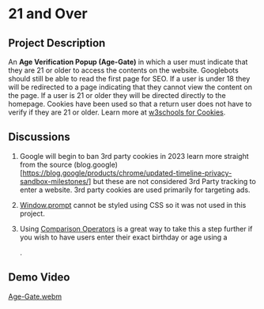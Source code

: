 # 21 and Over

## Project Description

An **Age Verification Popup (Age-Gate)** in which a user must indicate that they are 21 or older to access the contents on the website. Googlebots should  still be able to read the first page for SEO. If a user is under 18 they will be redirected to a page indicating that they cannot view the content on the page. If a user is 21 or older they will be directed directly to the homepage. Cookies have been used so that a return user does not have to verify if they are 21 or older. Learn more at [w3schools for Cookies](https://www.w3schools.com/js/js_cookies.asp).

## Discussions
1. Google will begin to ban 3rd party cookies in 2023 learn more straight from the source (blog.google)[https://blog.google/products/chrome/updated-timeline-privacy-sandbox-milestones/] but these are not considered 3rd Party tracking to enter a website. 3rd party cookies are used primarily for targeting ads.

2. [Window.prompt](https://www.w3schools.com/jsref/met_win_prompt.asp) cannot be styled using CSS so it was not used in this project.

3. Using [Comparison Operators](https://www.w3schools.com/js/js_comparisons.asp) is a great way to take this a step further if you wish to have users enter their exact birthday or age using a <form>.

## Demo Video
[Age-Gate.webm](https://user-images.githubusercontent.com/99221047/203401593-7fe0cbc7-60d5-430d-ab0c-54151e119c40.webm)

